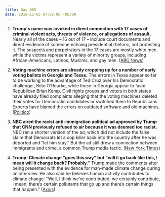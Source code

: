 ```yaml
---
title: Day 655
date: 2018-11-05 07:02:00 -08:00
---
```


1. **Trump's name was invoked in direct connection with 17 cases of criminal violent acts, threats of violence, or allegations of assault.** Nearly all of the cases – 16 out of 17 – include court documents and direct evidence of someone echoing presidential rhetoric, not protesting it. The suspects and perpetrators in the 17 cases are mostly white men, while the victims represent a variety of minority groups, including African-Americans, Latinos, Muslims, and gay men. ([ABC News](https://abcnews.go.com/Politics/blame-abc-news-finds-17-cases-invoking-trump/story?id=58912889))

2. **Voting machine errors are already cropping up for a number of early voting ballots in Georgia and Texas.** The errors in Texas appear so far to be working to the advantage of Ted Cruz over his Democratic challenger, Beto O'Rourke, while those in Georgia appear to favor Republican Brian Kemp. Civil rights groups and voters in both states have already filed complaints alleging that the voting machines deleted their votes for Democratic candidates or switched them to Republicans. Experts have blamed the errors on outdated software and old machines. ([Politico](https://www.politico.com/story/2018/11/05/voting-machine-errors-texas-georgia-2018-elections-midterms-959980))

3. **NBC aired the racist anti-immigration political ad approved by Trump that CNN previously refused to air because it was deemed too racist.** NBC ran a shorter version of the ad, which did not include the false claim that Democrats let a cop killer back into the country after he was deported and "let him stay." But the ad still drew a connection between immigrants and crime, a common Trump media tactic. ([New York Times](https://www.nytimes.com/2018/11/05/us/politics/nbc-caravan-advertisement.html))

4. **Trump: Climate change "goes this way" but "will it go back like this, I mean will it change back? Probably."** Trump made the comments after being presented with the evidence for man-made climate change during an interview. He also said he believes human activity contributes to climate change: "Well, I think we’ve contributed, we certainly contribute, I mean, there’s certain pollutants that go up and there’s certain things that happen." ([Axois](https://www.axios.com/reality-check-trump-climate-change-comments-6a07878d-2385-4f07-af5b-cbe408cd737d.html))